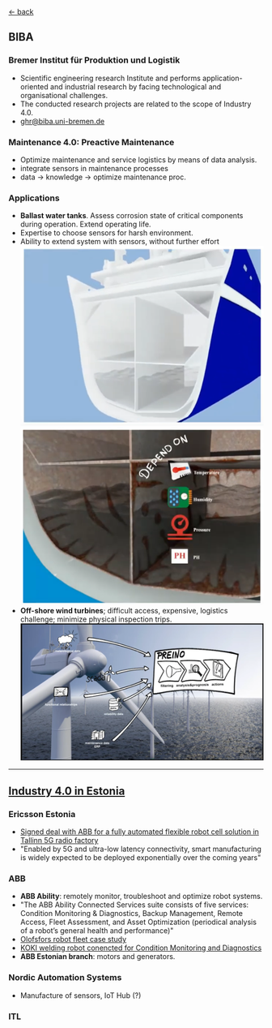 [<- back](./README.md)

## BIBA

### Bremer Institut für Produktion und Logistik 

- Scientific engineering research Institute and performs application-oriented and industrial research by facing technological and organisational challenges. 
- The conducted research projects are related to the scope of Industry 4.0. 
- ghr@biba.uni-bremen.de


### Maintenance 4.0: Preactive Maintenance
 - Optimize maintenance and service logistics by means of data  analysis.
 - integrate sensors in maintenance processes
 - data -> knowledge -> optimize maintenance proc. 
### Applications
 - __Ballast water tanks__. Assess corrosion state of critical components during operation. Extend operating life. 
 - Expertise to choose sensors for harsh environment.
 - Ability to extend system with sensors, without further effort 
  ![img](./img/biba1.PNG)
  ![img](./img/biba2.PNG)
 - __Off-shore wind turbines__; difficult access, expensive, logistics challenge; minimize physical inspection trips.
  ![img](./img/biba3.png)

---

## [Industry 4.0 in Estonia](https://investinestonia.com/business-opportunities/industrial-automation/)

### Ericsson Estonia
- [Signed deal with ABB for a fully automated flexible robot cell solution in Tallinn 5G radio factory](https://www.ericsson.com/en/news/2019/4/ericsson-and-abb-5g-smart-manufacturing-estonia)
- "Enabled by 5G and ultra-low latency connectivity, smart manufacturing is widely expected to be deployed exponentially over the coming years"

### ABB
- __ABB Ability__:  remotely monitor, troubleshoot and optimize robot systems.
- "The ABB Ability Connected Services suite consists of five services: Condition Monitoring & Diagnostics, Backup Management, Remote Access, Fleet Assessment, and Asset Optimization (periodical analysis of a robot’s general health and performance)"
- [Olofsfors robot fleet case study](https://new.abb.com/news/detail/62166/forging-the-factory-of-the-future-for-olofsfors)
- [KOKI welding robot conencted for Condition Monitoring and Diagnostics](https://new.abb.com/news/detail/62166/forging-the-factory-of-the-future-for-olofsfors)
- __ABB Estonian branch__: motors and generators. 

### Nordic Automation Systems
- Manufacture of sensors, IoT Hub (?)


### ITL
